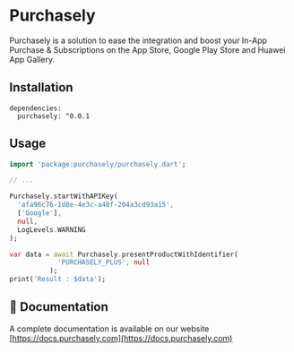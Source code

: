 # Purchasely

Purchasely is a solution to ease the integration and boost your In-App Purchase & Subscriptions on the App Store, Google Play Store and Huawei App Gallery.

## Installation

```
dependencies:
  purchasely: ^0.0.1
```

## Usage

```dart
import 'package:purchasely/purchasely.dart';

// ...

Purchasely.startWithAPIKey(
  'afa96c76-1d8e-4e3c-a48f-204a3cd93a15',
  ['Google'],
  null,
  LogLevels.WARNING
);

var data = await Purchasely.presentProductWithIdentifier(
            'PURCHASELY_PLUS', null
          );
print('Result : $data');
```

## 🏁 Documentation
A complete documentation is available on our website [https://docs.purchasely.com](https://docs.purchasely.com)